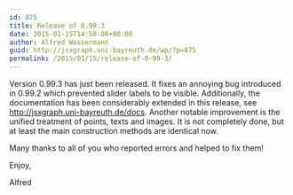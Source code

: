 ```yaml
---
id: 875
title: Release of 0.99.3
date: 2015-01-15T14:50:08+00:00
author: Alfred Wassermann
guid: http://jsxgraph.uni-bayreuth.de/wp/?p=875
permalink: /2015/01/15/release-of-0-99-3/
---
```

Version 0.99.3 has just been released. It fixes an annoying bug introduced in 0.99.2 which prevented slider labels to be visible. Additionally, the documentation has been considerably extended in this release, see <a href="http://jsxgraph.uni-bayreuth.de/docs" target="_blank">http://jsxgraph.uni-bayreuth.de/docs</a>.
Another notable improvement is the unified treatment of points, texts and images. It is not completely done, but at least the main construction methods are identical now.

Many thanks to all of you who reported errors and helped to fix them!

Enjoy,
  
Alfred